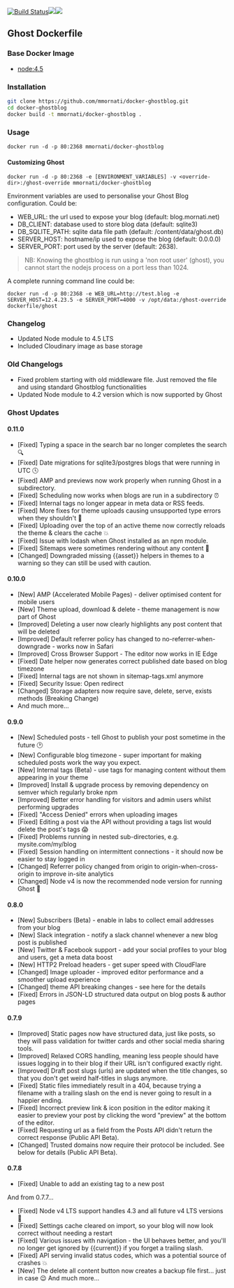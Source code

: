 [![Build Status](https://travis-ci.org/mmornati/docker-ghostblog.svg)](https://travis-ci.org/mmornati/docker-ghostblog)[![](https://images.microbadger.com/badges/image/mmornati/docker-ghostblog.svg)](https://microbadger.com/images/mmornati/docker-ghostblog "Get your own image badge on microbadger.com")[![](https://images.microbadger.com/badges/version/mmornati/docker-ghostblog.svg)](https://microbadger.com/images/mmornati/docker-ghostblog "Get your own version badge on microbadger.com")

## Ghost Dockerfile

### Base Docker Image

* [node:4.5](https://registry.hub.docker.com/_/node/)


### Installation

```bash
git clone https://github.com/mmornati/docker-ghostblog.git
cd docker-ghostblog
docker build -t mmornati/docker-ghostblog .
```

### Usage

    docker run -d -p 80:2368 mmornati/docker-ghostblog

#### Customizing Ghost

    docker run -d -p 80:2368 -e [ENVIRONMENT_VARIABLES] -v <override-dir>:/ghost-override mmornati/docker-ghostblog

Environment variables are used to personalise your Ghost Blog configuration. Could be:

* WEB_URL: the url used to expose your blog (default: blog.mornati.net)
* DB_CLIENT: database used to store blog data (default: sqlite3)
* DB_SQLITE_PATH: sqlite data file path (default: /content/data/ghost.db)
* SERVER_HOST: hostname/ip used to expose the blog (default: 0.0.0.0)
* SERVER_PORT: port used by the server (default: 2638).

> NB: Knowing the ghostblog is run using a 'non root user' (ghost), you cannot start the nodejs process on a port less than 1024.

A complete running command line could be:

    docker run -d -p 80:2368 -e WEB_URL=http://test.blog -e SERVER_HOST=12.4.23.5 -e SERVER_PORT=4000 -v /opt/data:/ghost-override dockerfile/ghost

### Changelog
* Updated Node module to 4.5 LTS
* Included Cloudinary image as base storage

### Old Changelogs
* Fixed problem starting with old middleware file. Just removed the file and using standard Ghostblog functionalities
* Updated Node module to 4.2 version which is now supported by Ghost

### Ghost Updates

#### 0.11.0

* [Fixed] Typing a space in the search bar no longer completes the search 🔍
* [Fixed] Date migrations for sqlite3/postgres blogs that were running in UTC 🕓
* [Fixed] AMP and previews now work properly when running Ghost in a subdirectory.
* [Fixed] Scheduling now works when blogs are run in a subdirectory ⏰
* [Fixed] Internal tags no longer appear in meta data or RSS feeds.
* [Fixed] More fixes for theme uploads causing unsupported type errors when they shouldn't 🐛
* [Fixed] Uploading over the top of an active theme now correctly reloads the theme & clears the cache 💥
* [Fixed] Issue with lodash when Ghost installed as an npm module.
* [Fixed] Sitemaps were sometimes rendering without any content 🔦
* [Changed] Downgraded missing {{asset}} helpers in themes to a warning so they can still be used with caution.

#### 0.10.0

* [New] AMP (Accelerated Mobile Pages) - deliver optimised content for mobile users
* [New] Theme upload, download & delete - theme management is now part of Ghost
* [Improved] Deleting a user now clearly highlights any post content that will be deleted
* [Improved] Default referrer policy has changed to no-referrer-when-downgrade - works now in Safari
* [Improved] Cross Browser Support - The editor now works in IE Edge
* [Fixed] Date helper now generates correct published date based on blog timezone
* [Fixed] Internal tags are not shown in sitemap-tags.xml anymore
* [Fixed] Security Issue: Open redirect
* [Changed] Storage adapters now require save, delete, serve, exists methods (Breaking Change)
* And much more...

#### 0.9.0

* [New] Scheduled posts - tell Ghost to publish your post sometime in the future 🕑
* [New] Configurable blog timezone - super important for making scheduled posts work the way you expect.
* [New] Internal tags (Beta) - use tags for managing content without them appearing in your theme
* [Improved] Install & upgrade process by removing dependency on semver which regularly broke npm
* [Improved] Better error handling for visitors and admin users whilst performing upgrades
* [Fixed] "Access Denied" errors when uploading images
* [Fixed] Editing a post via the API without providing a tags list would delete the post's tags 😱
* [Fixed] Problems running in nested sub-directories, e.g. mysite.com/my/blog
* [Fixed] Session handling on intermittent connections - it should now be easier to stay logged in
* [Changed] Referrer policy changed from origin to origin-when-cross-origin to improve in-site analytics
* [Changed] Node v4 is now the recommended node version for running Ghost 🎉

#### 0.8.0

* [New] Subscribers (Beta) - enable in labs to collect email addresses from your blog
* [New] Slack integration - notify a slack channel whenever a new blog post is published
* [New] Twitter & Facebook support - add your social profiles to your blog and users, get a meta data boost
* [New] HTTP2 Preload headers - get super speed with CloudFlare
* [Changed] Image uploader - improved editor performance and a smoother upload experience
* [Changed] theme API breaking changes - see here for the details
* [Fixed] Errors in JSON-LD structured data output on blog posts & author pages

#### 0.7.9

* [Improved] Static pages now have structured data, just like posts, so they will pass validation for twitter cards and other social media sharing tools.
* [Improved] Relaxed CORS handling, meaning less people should have issues logging in to their blog if their URL isn't configured exactly right.
* [Improved] Draft post slugs (urls) are updated when the title changes, so that you don't get weird half-titles in slugs anymore.
* [Fixed] Static files immediately result in a 404, because trying a filename with a trailing slash on the end is never going to result in a happier ending.
* [Fixed] Incorrect preview link & icon position in the editor making it easier to preview your post by clicking the word "preview" at the bottom of the editor.
* [Fixed] Requesting url as a field from the Posts API didn't return the correct response (Public API Beta).
* [Changed] Trusted domains now require their protocol be included. See below for details (Public API Beta).

#### 0.7.8

* [Fixed] Unable to add an existing tag to a new post

And from 0.7.7...

* [Fixed] Node v4 LTS support handles 4.3 and all future v4 LTS versions 🚀
* [Fixed] Settings cache cleared on import, so your blog will now look correct without needing a restart
* [Fixed] Various issues with navigation - the UI behaves better, and you'll no longer get ignored by {{current}} if you forget a trailing slash.
* [Fixed] API serving invalid status codes, which was a potential source of crashes 💥
* [New] The delete all content button now creates a backup file first... just in case 😉
And much more...
